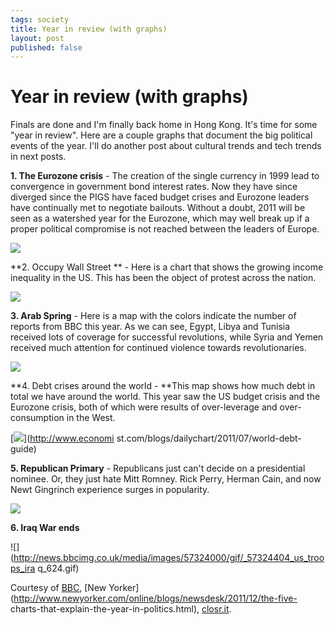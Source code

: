 ```yaml
--- 
tags: society
title: Year in review (with graphs)
layout: post
published: false
---
```

# Year in review (with graphs)

Finals are done and I'm finally back home in Hong Kong. It's time for some
"year in review". Here are a couple graphs that document the big political
events of the year. I'll do another post about cultural trends and tech trends
in next posts.

**1. The Eurozone crisis** - The creation of the single currency in 1999 lead to convergence in government bond interest rates. Now they have since diverged since the PIGS have faced budget crises and Eurozone leaders have continually met to negotiate bailouts. Without a doubt, 2011 will be seen as a watershed year for the Eurozone, which may well break up if a proper political compromise is not reached between the leaders of Europe.

![](http://media.tumblr.com/tumblr_lwihjjJEma1r3oiuq.png)

**2. Occupy Wall Street ** - Here is a chart that shows the growing income inequality in the US. This has been the object of protest across the nation. 

![](http://media.tumblr.com/tumblr_lwiiy8HsV81r3oiuq.jpg)

**3. Arab Spring** - Here is a map with the colors indicate the number of reports from BBC this year. As we can see, Egypt, Libya and Tunisia received lots of coverage for successful revolutions, while Syria and Yemen received much attention for continued violence towards revolutionaries. 

![](http://media.tumblr.com/tumblr_lwijegstHt1r3oiuq.png)

**4. Debt crises around the world - **This map shows how much debt in total we have around the world. This year saw the US budget crisis and the Eurozone crisis, both of which were results of over-leverage and over-consumption in the West. 

[![](http://media.tumblr.com/tumblr_lwijtvQtDq1r3oiuq.png)](http://www.economi
st.com/blogs/dailychart/2011/07/world-debt-guide)

**5. Republican Primary** - Republicans just can't decide on a presidential nominee. Or, they just hate Mitt Romney. Rick Perry, Herman Cain, and now Newt Gingrinch experience surges in popularity. 

![](http://images.huffingtonpost.com/2011-12-09-Blumenthal-PollsterChart.png)

**6. Iraq War ends**

![](http://news.bbcimg.co.uk/media/images/57324000/gif/_57324404_us_troops_ira
q_624.gif)

Courtesy of [BBC](http://www.bbc.co.uk/news/in-pictures-16090055), [New
Yorker](http://www.newyorker.com/online/blogs/newsdesk/2011/12/the-five-
charts-that-explain-the-year-in-politics.html),
[closr.it](http://www.visualisingdata.com/arabspring/BBC.asp).


